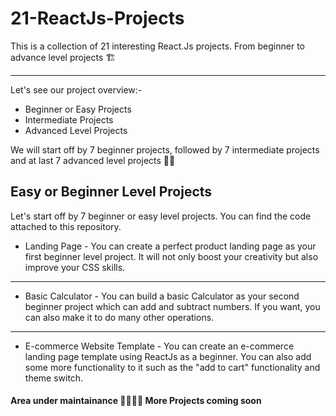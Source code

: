 # 21-ReactJs-Projects
This is a collection of 21 interesting React.Js projects. From beginner to advance level projects 🏗️

---
Let's see our project overview:-
- Beginner or Easy Projects
- Intermediate Projects
- Advanced Level Projects


We will start off by 7 beginner projects, followed by 7 intermediate projects and at last 7 advanced level projects 👍🏻

## Easy or Beginner Level Projects

Let's start off by 7 beginner or easy level projects. You can find the code attached to this repository.

- Landing Page - You can create a perfect product landing page as your first beginner level project. It will not only boost your creativity but also improve your CSS skills.

---

- Basic Calculator - You can build a basic Calculator as your second beginner project which can add and subtract numbers. If you want, you can also make it to do many other operations.

---

- E-commerce Website Template - You can create an e-commerce landing page template using ReactJs as a beginner. You can also add some more functionality to it such as the "add to cart" functionality and theme switch.


#### Area under maintainance 🚧👷🏻‍♂️ More Projects coming soon
